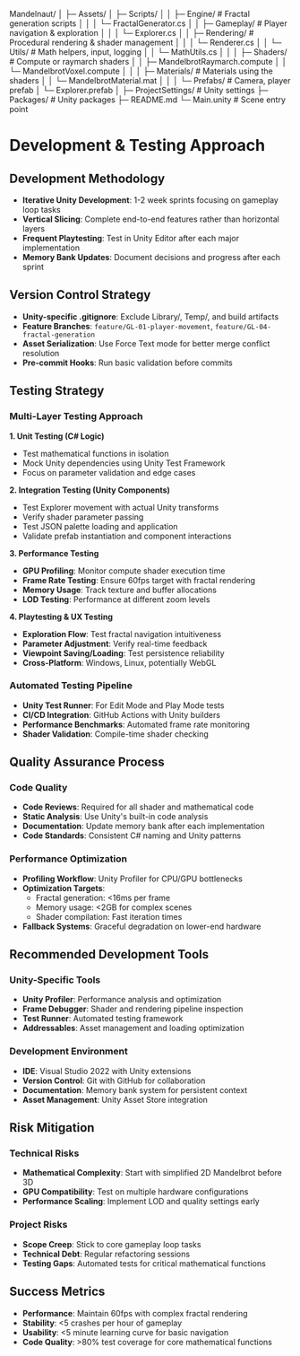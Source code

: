 Mandelnaut/
│
├─ Assets/
│   ├─ Scripts/
│   │   ├─ Engine/             # Fractal generation scripts
│   │   │   └─ FractalGenerator.cs
│   │   ├─ Gameplay/           # Player navigation & exploration
│   │   │   └─ Explorer.cs
│   │   ├─ Rendering/          # Procedural rendering & shader management
│   │   │   └─ Renderer.cs
│   │   └─ Utils/              # Math helpers, input, logging
│   │       └─ MathUtils.cs
│   │
│   ├─ Shaders/                # Compute or raymarch shaders
│   │   ├─ MandelbrotRaymarch.compute
│   │   └─ MandelbrotVoxel.compute
│   │
│   ├─ Materials/              # Materials using the shaders
│   │   └─ MandelbrotMaterial.mat
│   │
│   └─ Prefabs/                # Camera, player prefab
│       └─ Explorer.prefab
│
├─ ProjectSettings/             # Unity settings
├─ Packages/                    # Unity packages
├─ README.md
└─ Main.unity                   # Scene entry point

# Development & Testing Approach

## Development Methodology
- **Iterative Unity Development**: 1-2 week sprints focusing on gameplay loop tasks
- **Vertical Slicing**: Complete end-to-end features rather than horizontal layers
- **Frequent Playtesting**: Test in Unity Editor after each major implementation
- **Memory Bank Updates**: Document decisions and progress after each sprint

## Version Control Strategy
- **Unity-specific .gitignore**: Exclude Library/, Temp/, and build artifacts
- **Feature Branches**: `feature/GL-01-player-movement`, `feature/GL-04-fractal-generation`
- **Asset Serialization**: Use Force Text mode for better merge conflict resolution
- **Pre-commit Hooks**: Run basic validation before commits

## Testing Strategy

### Multi-Layer Testing Approach

**1. Unit Testing (C# Logic)**
- Test mathematical functions in isolation
- Mock Unity dependencies using Unity Test Framework
- Focus on parameter validation and edge cases

**2. Integration Testing (Unity Components)**
- Test Explorer movement with actual Unity transforms
- Verify shader parameter passing
- Test JSON palette loading and application
- Validate prefab instantiation and component interactions

**3. Performance Testing**
- **GPU Profiling**: Monitor compute shader execution time
- **Frame Rate Testing**: Ensure 60fps target with fractal rendering
- **Memory Usage**: Track texture and buffer allocations
- **LOD Testing**: Performance at different zoom levels

**4. Playtesting & UX Testing**
- **Exploration Flow**: Test fractal navigation intuitiveness
- **Parameter Adjustment**: Verify real-time feedback
- **Viewpoint Saving/Loading**: Test persistence reliability
- **Cross-Platform**: Windows, Linux, potentially WebGL

### Automated Testing Pipeline
- **Unity Test Runner**: For Edit Mode and Play Mode tests
- **CI/CD Integration**: GitHub Actions with Unity builders
- **Performance Benchmarks**: Automated frame rate monitoring
- **Shader Validation**: Compile-time shader checking

## Quality Assurance Process

### Code Quality
- **Code Reviews**: Required for all shader and mathematical code
- **Static Analysis**: Use Unity's built-in code analysis
- **Documentation**: Update memory bank after each implementation
- **Code Standards**: Consistent C# naming and Unity patterns

### Performance Optimization
- **Profiling Workflow**: Unity Profiler for CPU/GPU bottlenecks
- **Optimization Targets**:
  - Fractal generation: <16ms per frame
  - Memory usage: <2GB for complex scenes
  - Shader compilation: Fast iteration times
- **Fallback Systems**: Graceful degradation on lower-end hardware

## Recommended Development Tools

### Unity-Specific Tools
- **Unity Profiler**: Performance analysis and optimization
- **Frame Debugger**: Shader and rendering pipeline inspection
- **Test Runner**: Automated testing framework
- **Addressables**: Asset management and loading optimization

### Development Environment
- **IDE**: Visual Studio 2022 with Unity extensions
- **Version Control**: Git with GitHub for collaboration
- **Documentation**: Memory bank system for persistent context
- **Asset Management**: Unity Asset Store integration

## Risk Mitigation

### Technical Risks
- **Mathematical Complexity**: Start with simplified 2D Mandelbrot before 3D
- **GPU Compatibility**: Test on multiple hardware configurations
- **Performance Scaling**: Implement LOD and quality settings early

### Project Risks
- **Scope Creep**: Stick to core gameplay loop tasks
- **Technical Debt**: Regular refactoring sessions
- **Testing Gaps**: Automated tests for critical mathematical functions

## Success Metrics
- **Performance**: Maintain 60fps with complex fractal rendering
- **Stability**: <5 crashes per hour of gameplay
- **Usability**: <5 minute learning curve for basic navigation
- **Code Quality**: >80% test coverage for core mathematical functions
